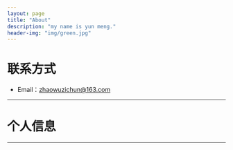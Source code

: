 ```yaml
---
layout: page
title: "About"
description: "my name is yun meng."
header-img: "img/green.jpg"
---
```





# 联系方式

*   Email：zhaowuzichun@163.com

* * *

# 个人信息

* * *
